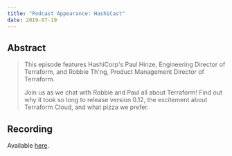 ```yaml
---
title: "Podcast Appearance: HashiCast"
date: 2019-07-19
---
```


## Abstract

> This episode features HashiCorp's Paul Hinze, Engineering Director of Terraform, and Robbie Th'ng, Product Management Director of Terraform.
>
> Join us as we chat with Robbie and Paul all about Terraform! Find out why it took so long to release version 0.12, the excitement about Terraform Cloud, and what pizza we prefer.

## Recording

Available [here](https://soundcloud.com/hashicast/episode-12-paul-hinze-and-robbie-thng-hashicorp).


